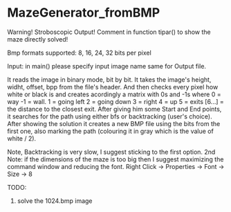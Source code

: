 # MazeGenerator_fromBMP
Warning! Stroboscopic Output! Comment in function tipar() to show the maze directly solved!

Bmp formats supported: 8, 16, 24, 32 bits per pixel

Input: in main() please specify input image name
same for Output file.

It reads the image in binary mode, bit by bit. It takes the image's height, widht, offset, bpp from the file's header.
And then checks every pixel how white or black is and creates acordingly a matrix with 0s and -1s where
0 = way
-1 = wall.
1 = going left
2 = going down
3 = right
4 = up
5 = exits
[6...] = the distance to the closest exit.
After giving him some Start and End points, it searches for the path using either bfs or backtracking (user's choice).
After showing the solution it creates a new BMP file using the bits from the first one, also marking the path 
(colouring it in gray which is the value of white / 2).

Note, Backtracking is very slow, I suggest sticking to the first option.
2nd Note: if the dimensions of the maze is too big then I suggest maximizing the command window and reducing the font.
Right Click -> Properties -> Font -> Size -> 8

TODO:
1. solve the 1024.bmp image
